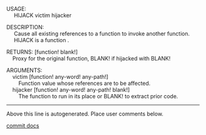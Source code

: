 USAGE:  
&nbsp;&nbsp;&nbsp;&nbsp;&nbsp;HIJACK&nbsp;victim&nbsp;hijacker&nbsp;  
  
DESCRIPTION:  
&nbsp;&nbsp;&nbsp;&nbsp;&nbsp;Cause&nbsp;all&nbsp;existing&nbsp;references&nbsp;to&nbsp;a&nbsp;function&nbsp;to&nbsp;invoke&nbsp;another&nbsp;function.  
&nbsp;&nbsp;&nbsp;&nbsp;&nbsp;HIJACK&nbsp;is&nbsp;a&nbsp;function&nbsp;.  
  
RETURNS:&nbsp;[function!&nbsp;blank!]  
&nbsp;&nbsp;&nbsp;&nbsp;Proxy&nbsp;for&nbsp;the&nbsp;original&nbsp;function,&nbsp;BLANK!&nbsp;if&nbsp;hijacked&nbsp;with&nbsp;BLANK!  
  
ARGUMENTS:  
&nbsp;&nbsp;&nbsp;&nbsp;victim&nbsp;[function!&nbsp;any-word!&nbsp;any-path!]  
&nbsp;&nbsp;&nbsp;&nbsp;&nbsp;&nbsp;&nbsp;&nbsp;Function&nbsp;value&nbsp;whose&nbsp;references&nbsp;are&nbsp;to&nbsp;be&nbsp;affected.  
&nbsp;&nbsp;&nbsp;&nbsp;hijacker&nbsp;[function!&nbsp;any-word!&nbsp;any-path!&nbsp;blank!]  
&nbsp;&nbsp;&nbsp;&nbsp;&nbsp;&nbsp;&nbsp;&nbsp;The&nbsp;function&nbsp;to&nbsp;run&nbsp;in&nbsp;its&nbsp;place&nbsp;or&nbsp;BLANK!&nbsp;to&nbsp;extract&nbsp;prior&nbsp;code.  
___
Above this line is autogenerated. Place user comments below.

[commit docs](https://github.com/metaeducation/ren-c/commit/ec2d32d2f83b72d9d1c91b120126340d9a84e60b)
